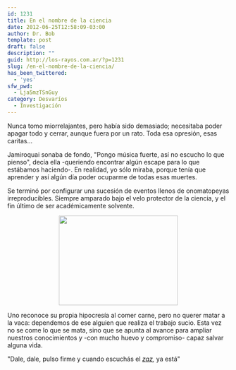 ```yaml
---
id: 1231
title: En el nombre de la ciencia
date: 2012-06-25T12:58:09-03:00
author: Dr. Bob
template: post
draft: false
description: ""
guid: http://los-rayos.com.ar/?p=1231
slug: /en-el-nombre-de-la-ciencia/
has_been_twittered:
  - 'yes'
sfw_pwd:
  - Lja5mzTSnGuy
category: Desvaríos
  - Investigación
---
```

Nunca tomo miorrelajantes, pero había sido demasiado; necesitaba poder apagar todo y cerrar, aunque fuera por un rato. Toda esa opresión, esas caritas...

Jamiroquai sonaba de fondo, "Pongo música fuerte, así no escucho lo que pienso", decía ella -queriendo encontrar algún escape para lo que estábamos haciendo-. En realidad, yo sólo miraba, porque tenía que aprender y así algún día poder ocuparme de todas esas muertes.

Se terminó por configurar una sucesión de eventos llenos de onomatopeyas irreproducibles. Siempre amparado bajo el velo protector de la ciencia, y el fin último de ser académicamente solvente.

<p style="text-align: center;">
  <a href="http://los-rayos.com/wp-content/uploads/2012/06/Muerte.jpg"><img class=" wp-image-1413 aligncenter" src="https://los-rayos.com/wp-content/uploads/2012/06/Muerte-300x225.jpg" alt="" width="270" height="203" srcset="https://los-rayos.com/wp-content/uploads/2012/06/Muerte-300x225.jpg 300w, https://los-rayos.com/wp-content/uploads/2012/06/Muerte-400x300.jpg 400w, https://los-rayos.com/wp-content/uploads/2012/06/Muerte.jpg 540w" sizes="(max-width: 270px) 100vw, 270px" /></a>
</p>

<p style="text-align: left;">
  Uno reconoce su propia hipocresía al comer carne, pero no querer matar a la vaca: dependemos de ese alguien que realiza el trabajo sucio. Esta vez no se come lo que se mata, sino que se apunta al avance para ampliar nuestros conocimientos y -con mucho huevo y compromiso- capaz salvar alguna vida.
</p>

<p style="text-align: left;">
  "Dale, dale, pulso firme y cuando escuchás el <em><a href="http://www.youtube.com/watch?v=Tm88QAI8I5A">zaz</a>, </em>ya está"
</p>